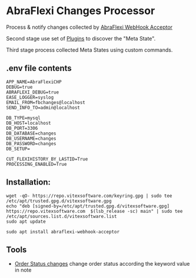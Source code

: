 AbraFlexi Changes Processor
===========================


Process & notify changes collected by [AbraFlexi WebHook Acceptor](https://github.com/VitexSoftware/abraflexi-webhook-acceptor)

Second stage use set of [Plugins](src/AbraFlexi/Processor/Plugins) to discover the "Meta State".  

Third stage process collected Meta States using custom commands.

.env file contents
------------------


```env
APP_NAME=AbraFlexiCHP
DEBUG=true
ABRAFLEXI_DEBUG=true
EASE_LOGGER=syslog
EMAIL_FROM=fbchanges@localhost
SEND_INFO_TO=admin@localhost

DB_TYPE=mysql
DB_HOST=localhost
DB_PORT=3306
DB_DATABASE=changes
DB_USERNAME=changes
DB_PASSWORD=changes
DB_SETUP=

CUT_FLEXIHISTORY_BY_LASTID=True
PROCESSING_ENABLED=True
```



Installation: 
-------------


```shell
wget -qO- https://repo.vitexsoftware.com/keyring.gpg | sudo tee /etc/apt/trusted.gpg.d/vitexsoftware.gpg
echo "deb [signed-by=/etc/apt/trusted.gpg.d/vitexsoftware.gpg]  https://repo.vitexsoftware.com  $(lsb_release -sc) main" | sudo tee /etc/apt/sources.list.d/vitexsoftware.list
sudo apt update

sudo apt install abraflexi-webhook-acceptor
```



Tools
-----

* [Order Status changes](https://github.com/Spoje-NET/abraflexi-order-status-changer) change order status according the keyword value in note
